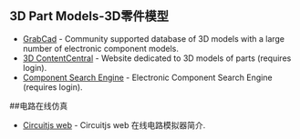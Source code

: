 ## 3D Part Models-3D零件模型
- [GrabCad](https://grabcad.com/library/electronic-components-1) - Community supported database of 3D models with a large number of electronic component models.
- [3D ContentCentral](https://www.3dcontentcentral.com) - Website dedicated to 3D models of parts (requires login).
- [Component Search Engine](https://componentsearchengine.com) - Electronic Component Search Engine (requires login).

##电路在线仿真
- [Circuitjs web](https://book.xiaogd.net/usage-of-circuitjs/circuitjs-an-online-circuit-simulator-intro.html) - Circuitjs web 在线电路模拟器简介.
